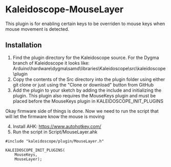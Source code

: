 # Kaleidoscope-MouseLayer
 
This plugin is for enabling certain keys to be overriden to mouse keys when mouse movement is detected.

 ## Installation
 1. Find the plugin directory for the Kaleidoscope source. For the Dygma branch of Kaleidoscope it looks like: Arduino\hardware\dygma\samd\libraries\Kaleidoscope\src\kaleidoscope\plugin
 2. Copy the contents of the Src directory into the plugin folder using either git clone or just using the "Clone or download" button from GitHub
 3. Add the plugin to your sketch by adding the include and initializing the plugin. This plugin also requires the MouseKeys plugin and must be placed before the MouseKeys plugin in KALEIDOSCOPE_INIT_PLUGINS
 
 Okay firmware side of things is done. Now we need to run the script that will let the firmware know the mouse is moving
 
 4. Install AHK: https://www.autohotkey.com/
 5. Run the script in Script/MouseLayer.ahk
```
#include "kaleidoscope/plugin/MouseLayer.h"

KALEIDOSCOPE_INIT_PLUGINS(
	MouseKeys,
	MouseLayer);